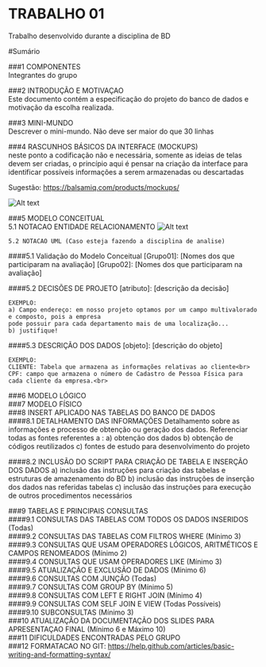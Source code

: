 # TRABALHO 01
Trabalho desenvolvido durante a disciplina de BD

#Sumário

###1	COMPONENTES<br>
Integrantes do grupo<br>

###2	INTRODUÇÃO E MOTIVAÇAO<br>
Este documento contém a especificação do projeto do banco de dados <nome do projeto> e motivação da escolha realizada. <br>

###3	MINI-MUNDO<br>
Descrever o mini-mundo. Não deve ser maior do que 30 linhas <br>

###4	RASCUNHOS BÁSICOS DA INTERFACE (MOCKUPS)<br>
neste ponto a codificação não e necessária, somente as ideias de telas devem ser criadas, o princípio aqui é pensar na criação da interface para identificar possíveis informações a serem armazenadas ou descartadas <br>

Sugestão: https://balsamiq.com/products/mockups/<br>

![Alt text](https://github.com/discipbd1/trab01/blob/master/balsamiq.png?raw=true "Title")


###5	MODELO CONCEITUAL<br>
    5.1 NOTACAO ENTIDADE RELACIONAMENTO
![Alt text](https://github.com/discipbd1/trab01/blob/master/sample_MC.png?raw=true "Modelo Conceitual")
    
    5.2 NOTACAO UML (Caso esteja fazendo a disciplina de analise)

####5.1 Validação do Modelo Conceitual
    [Grupo01]: [Nomes dos que participaram na avaliação]
    [Grupo02]: [Nomes dos que participaram na avaliação]

####5.2 DECISÕES DE PROJETO
    [atributo]: [descrição da decisão]
    
    EXEMPLO:
    a) Campo endereço: em nosso projeto optamos por um campo multivalorado e composto, pois a empresa 
    pode possuir para cada departamento mais de uma localização... 
    b) justifique!

####5.3 DESCRIÇÃO DOS DADOS 
    [objeto]: [descrição do objeto]
    
    EXEMPLO:
    CLIENTE: Tabela que armazena as informações relativas ao cliente<br>
    CPF: campo que armazena o número de Cadastro de Pessoa Física para cada cliente da empresa.<br>


###6	MODELO LÓGICO<br>
###7	MODELO FÍSICO<br>
###8	INSERT APLICADO NAS TABELAS DO BANCO DE DADOS<br>
####8.1 DETALHAMENTO DAS INFORMAÇÕES
        Detalhamento sobre as informações e processo de obtenção ou geração dos dados.
        Referenciar todas as fontes referentes a :
        a) obtenção dos dados
        b) obtenção de códigos reutilizados
        c) fontes de estudo para desenvolvimento do projeto
        
####8.2 INCLUSÃO DO SCRIPT PARA CRIAÇÃO DE TABELA E INSERÇÃO DOS DADOS
        a) inclusão das instruções para criação das tabelas e estruturas de amazenamento do BD
        b) inclusão das instruções de inserção dos dados nas referidas tabelas
        c) inclusão das instruções para execução de outros procedimentos necessários

###9	TABELAS E PRINCIPAIS CONSULTAS<br>
####9.1	CONSULTAS DAS TABELAS COM TODOS OS DADOS INSERIDOS (Todas) <br>
####9.2	CONSULTAS DAS TABELAS COM FILTROS WHERE (Mínimo 3)<br>
####9.3	CONSULTAS QUE USAM OPERADORES LÓGICOS, ARITMÉTICOS E CAMPOS RENOMEADOS (Mínimo 2)<br>
####9.4	CONSULTAS QUE USAM OPERADORES LIKE (Mínimo 3) <br>
####9.5	ATUALIZAÇÃO E EXCLUSÃO DE DADOS (Mínimo 6)<br>
####9.6	CONSULTAS COM JUNÇÃO (Todas)<br>
####9.7	CONSULTAS COM GROUP BY (Mínimo 5)<br>
####9.8	CONSULTAS COM LEFT E RIGHT JOIN (Mínimo 4)<br>
####9.9	CONSULTAS COM SELF JOIN E VIEW (Todas Possíveis)<br>
####9.10	SUBCONSULTAS (Mínimo 3)<br>
###10	ATUALIZAÇÃO DA DOCUMENTAÇÃO DOS SLIDES PARA APRESENTAÇAO FINAL (Mínimo 6 e Máximo 10)<br>
###11	DIFICULDADES ENCONTRADAS PELO GRUPO<br>
###12  FORMATACAO NO GIT: https://help.github.com/articles/basic-writing-and-formatting-syntax/




